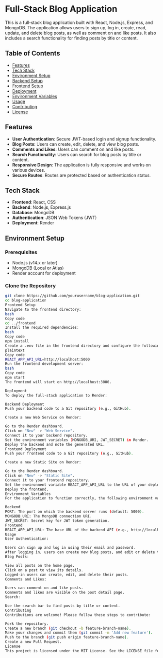 # Full-Stack Blog Application

This is a full-stack blog application built with React, Node.js, Express, and MongoDB. The application allows users to sign up, log in, create, read, update, and delete blog posts, as well as comment on and like posts. It also includes a search functionality for finding posts by title or content.

## Table of Contents

- [Features](#features)
- [Tech Stack](#tech-stack)
- [Environment Setup](#environment-setup)
- [Backend Setup](#backend-setup)
- [Frontend Setup](#frontend-setup)
- [Deployment](#deployment)
- [Environment Variables](#environment-variables)
- [Usage](#usage)
- [Contributing](#contributing)
- [License](#license)

## Features

- **User Authentication**: Secure JWT-based login and signup functionality.
- **Blog Posts**: Users can create, edit, delete, and view blog posts.
- **Comments and Likes**: Users can comment on and like posts.
- **Search Functionality**: Users can search for blog posts by title or content.
- **Responsive Design**: The application is fully responsive and works on various devices.
- **Secure Routes**: Routes are protected based on authentication status.

## Tech Stack

- **Frontend**: React, CSS
- **Backend**: Node.js, Express.js
- **Database**: MongoDB
- **Authentication**: JSON Web Tokens (JWT)
- **Deployment**: Render

## Environment Setup

### Prerequisites

- Node.js (v14.x or later)
- MongoDB (Local or Atlas)
- Render account for deployment

### Clone the Repository

```bash
git clone https://github.com/yourusername/blog-application.git
cd blog-application
Frontend Setup
Navigate to the frontend directory:
bash
Copy code
cd ../frontend
Install the required dependencies:
bash
Copy code
npm install
Create a .env file in the frontend directory and configure the following environment variables:
plaintext
Copy code
REACT_APP_API_URL=http://localhost:5000
Run the frontend development server:
bash
Copy code
npm start
The frontend will start on http://localhost:3000.

Deployment
To deploy the full-stack application to Render:

Backend Deployment
Push your backend code to a Git repository (e.g., GitHub).

Create a new Web Service on Render:

Go to the Render dashboard.
Click on "New" -> "Web Service".
Connect it to your backend repository.
Set the environment variables (MONGODB_URI, JWT_SECRET) in Render.
Deploy the backend and note the generated URL.
Frontend Deployment
Push your frontend code to a Git repository (e.g., GitHub).

Create a new Static Site on Render:

Go to the Render dashboard.
Click on "New" -> "Static Site".
Connect it to your frontend repository.
Set the environment variable REACT_APP_API_URL to the URL of your deployed backend service.
Deploy the frontend.
Environment Variables
For the application to function correctly, the following environment variables need to be set:

Backend
PORT: The port on which the backend server runs (default: 5000).
MONGODB_URI: The MongoDB connection URI.
JWT_SECRET: Secret key for JWT token generation.
Frontend
REACT_APP_API_URL: The base URL of the backend API (e.g., http://localhost:5000 for local development or your deployed backend URL).
Usage
User Authentication:

Users can sign up and log in using their email and password.
After logging in, users can create new blog posts, and edit or delete their own posts.
Blog Posts:

View all posts on the home page.
Click on a post to view its details.
Logged-in users can create, edit, and delete their posts.
Comments and Likes:

Users can comment on and like posts.
Comments and likes are visible on the post detail page.
Search:

Use the search bar to find posts by title or content.
Contributing
Contributions are welcome! Please follow these steps to contribute:

Fork the repository.
Create a new branch (git checkout -b feature-branch-name).
Make your changes and commit them (git commit -m 'Add new feature').
Push to the branch (git push origin feature-branch-name).
Create a new Pull Request.
License
This project is licensed under the MIT License. See the LICENSE file for details.
